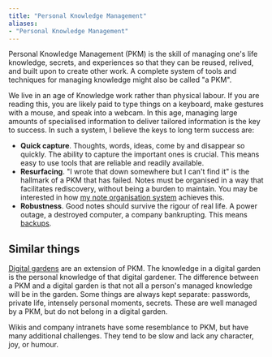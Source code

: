 ```yaml
---
title: "Personal Knowledge Management"
aliases:
- "Personal Knowledge Management"
---
```


Personal Knowledge Management (PKM) is the skill of managing one's life knowledge, secrets, and experiences so that they can be reused,  relived, and built upon to create other work. A complete system of tools and techniques for managing knowledge might also be called "a PKM".

We live in an age of Knowledge work rather than physical labour. If you are reading this, you are likely paid to type things on a keyboard, make gestures with a mouse, and speak into a webcam. In this age, managing large amounts of specialised information to deliver tailored information is the key to success. In such a system, I believe the keys to long term success are:

- **Quick capture**. Thoughts, words, ideas, come by and disappear so quickly. The ability to capture the important ones is crucial. This means easy to use tools that are reliable and readily available.
- **Resurfacing**. "I wrote that down somewhere but I can't find it" is the hallmark of a PKM that has failed. Notes must be organised in a way that facilitates rediscovery, without being a burden to maintain. You may be interested in how [my note organisation system](notes/My%20note%20organisation%20system) achieves this.
- **Robustness**. Good notes should survive the rigour of real life. A power outage, a destroyed computer, a company bankrupting. This means [backups](notes/backup).

## Similar things

[Digital gardens](notes/digital%20garden.md) are an extension of PKM. The knowledge in a digital garden is the personal knowledge of that digital gardener. The difference between a PKM and a digital garden is that not all a person's managed knowledge will be in the garden. Some things are always kept separate: passwords, private life, intensely personal moments, secrets. These are well managed by a PKM, but do not belong in a digital garden.

Wikis and company intranets have some resemblance to PKM, but have many additional challenges. They tend to be slow and lack any character, joy, or humour.